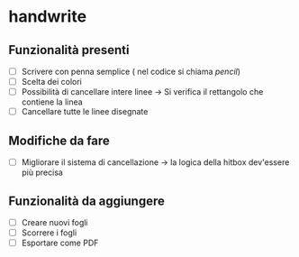# handwrite

## Funzionalità presenti

 - [ ]  Scrivere con penna semplice ( nel codice si chiama _pencil_)
 - [ ] Scelta dei colori
 - [ ] Possibilità di cancellare intere linee -> Si verifica il rettangolo che contiene la linea 
 - [ ] Cancellare tutte le linee disegnate

## Modifiche da fare
 - [ ] Migliorare il sistema di cancellazione -> la logica della hitbox dev'essere più precisa

## Funzionalità da aggiungere
 - [ ] Creare nuovi fogli
 - [ ] Scorrere i fogli
 - [ ] Esportare come PDF
